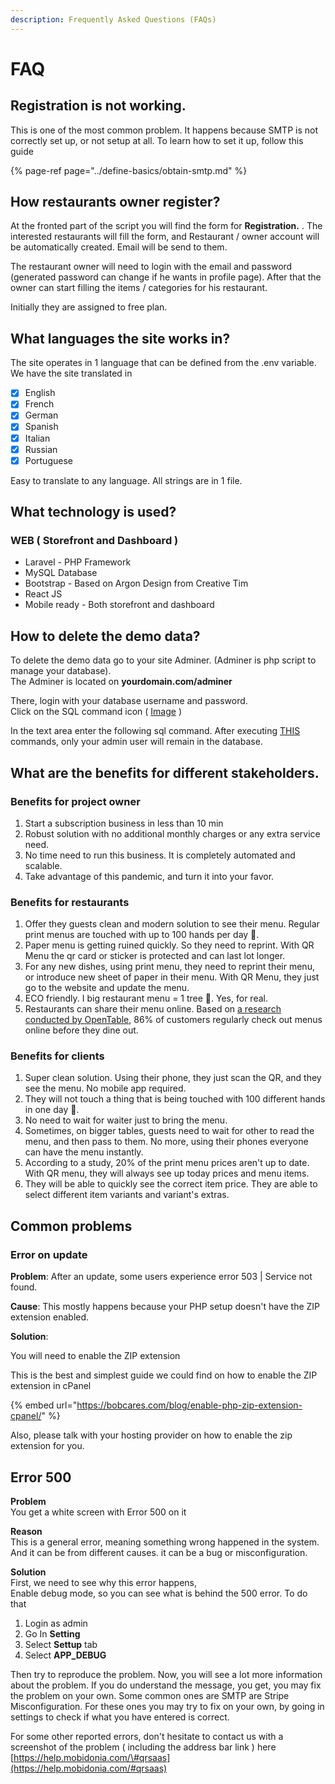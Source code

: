 ```yaml
---
description: Frequently Asked Questions (FAQs)
---
```


# FAQ

## Registration is not working.

This is one of the most common problem. It happens because SMTP is not correctly set up, or not setup at all. To learn how to set it up, follow this guide

{% page-ref page="../define-basics/obtain-smtp.md" %}



## How restaurants owner register?

At the fronted part of the script you will find the form for  **Registration.** . The interested restaurants will fill the form, and Restaurant / owner account will be automatically created. Email will be send to them.

The restaurant owner will need to login with the email and password \(generated password can change if he wants in profile page\). After that the owner can start filling the items / categories for his restaurant.

Initially they are assigned to free plan. 



## What languages the site works in?

The site operates in 1 language that can be defined from the .env variable. We have the site translated in

* [x] English
* [x] French
* [x] German
* [x] Spanish
* [x] Italian
* [x] Russian
* [x] Portuguese 

Easy to translate to any language. All strings are in 1 file.



## What technology is used?

### WEB \( Storefront and Dashboard \)

* Laravel - PHP Framework
* MySQL Database
* Bootstrap - Based on Argon Design from Creative Tim
* React JS
* Mobile ready - Both storefront and dashboard



## How to delete the demo data?

To delete the demo data go to your site Adminer. \(Adminer is php script to manage your database\).  
The Adminer is located on **yourdomain.com/adminer**

There, login with your database username and password.  
Click on the SQL command icon \( [Image](https://i.imgur.com/GXetB8K.png) \)

In the text area enter the following sql command. After executing [THIS](https://gist.github.com/dimovdaniel/ebbaa2bb379e92bfc1e223b306ca1531) commands, only your admin user will remain in the database.

## What are the benefits for different stakeholders. 

### Benefits for project owner

1. Start a subscription business in less than 10 min
2. Robust solution with no additional monthly charges or any extra service need.
3. No time need to run this business. It is completely automated and scalable. 
4. Take advantage of this pandemic, and turn it into your favor. 

### Benefits for restaurants

1. Offer they guests clean and modern solution to see their menu. Regular print menus are touched with up to 100 hands per day 🦠. 
2. Paper menu is getting ruined quickly. So they need to reprint. With QR Menu the qr card or sticker is protected and can last lot longer. 
3. For any new dishes, using print menu, they need to reprint their menu, or introduce new sheet of paper in their menu. With QR Menu, they just go to the website and update the menu. 
4. ECO friendly. I big restaurant menu = 1 tree 🌲. Yes, for real.
5. Restaurants can share their menu online.  Based on [a research conducted by OpenTable](https://go.opentable.com/rs/531-AOS-877/images/OpenTableTechnologyAndDiningOut2015l.pdf), 86% of customers regularly check out menus online before they dine out. 

### Benefits for clients

1. Super clean solution. Using their phone, they just scan the QR, and they see the menu. No mobile app required. 
2. They will not touch a thing that is being touched with 100 different hands in one day 🦠.
3. No need to wait for waiter just to bring the menu. 
4. Sometimes, on bigger tables, guests need to wait for other to read the menu, and then pass to them. No more, using their phones everyone can have the menu instantly. 
5. According to a study, 20% of the print menu prices aren't up to date. With QR menu, they will always see up today prices and menu items. 
6. They will be able to quickly see the correct item price. They are able to select different item variants and variant's extras.

## Common problems

### Error on update

**Problem**: After an update, some users experience error 503 \| Service not found.

**Cause**: This mostly happens because your PHP setup doesn't have the ZIP extension enabled. 

**Solution**: 

You will need to enable the ZIP extension 

This is the best and simplest guide we could find on how to enable the ZIP extension in cPanel

{% embed url="https://bobcares.com/blog/enable-php-zip-extension-cpanel/" %}

Also, please talk with your hosting provider on how to enable the zip extension for you.

## Error 500

**Problem**  
You get a white screen with Error 500 on it 

**Reason**  
This is a general error, meaning something wrong happened in the system. And it can be from different causes. it can be a bug or misconfiguration. 

**Solution**  
First, we need to see why this error happens,   
Enable debug mode, so you can see what is behind the 500 error. To do that

1. Login as admin
2. Go In **Setting**
3. Select **Settup** tab
4. Select **APP\_DEBUG**

Then try to reproduce the problem. Now, you will see a lot more information about the problem. If you do understand the message, you get, you may fix the problem on your own. Some common ones are SMTP are Stripe Misconfiguration. For these ones you may try to fix on your own, by going in settings to check if what you have entered is correct. 

For some other reported errors, don't hesitate to contact us with a screenshot of the problem \( including the address bar link \) here [https://help.mobidonia.com/\#qrsaas](https://help.mobidonia.com/#qrsaas)







